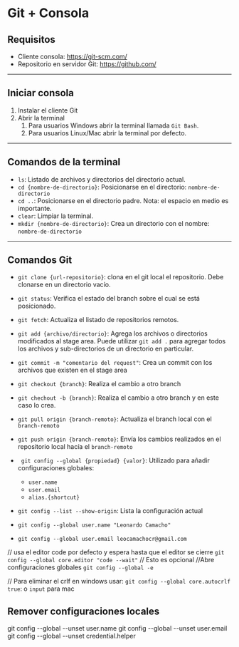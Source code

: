 # Git + Consola

## Requisitos

- Cliente consola: https://git-scm.com/
- Repositorio en servidor Git: https://github.com/

---

## Iniciar consola

1. Instalar el cliente Git
2. Abrir la terminal
    1. Para usuarios Windows abrir la terminal llamada `Git Bash`.
    2. Para usuarios Linux/Mac abrir la terminal por defecto.

---

## Comandos de la terminal

- `ls`: Listado de archivos y directorios del directorio actual.
- `cd {nombre-de-directorio}`: Posicionarse en el directorio: `nombre-de-directorio`
- `cd ..`: Posicionarse en el directorio padre. Nota: el espacio en medio es importante.
- `clear`: Limpiar la terminal.
- `mkdir {nombre-de-directorio}`: Crea un directorio con el nombre: `nombre-de-directorio`

---

## Comandos Git

- `git clone {url-repositorio}`: clona en el git local el repositorio. Debe clonarse en un directorio vacío.
- `git status`: Verifica el estado del branch sobre el cual se está posicionado.
- `git fetch`: Actualiza el listado de repositorios remotos.
- `git add {archivo/directorio}`: Agrega los archivos o directorios modificados al stage area. Puede utilizar `git add .` para agregar todos los archivos y sub-directorios de un directorio en
  particular.
- `git commit -m "comentario del request"`: Crea un commit con los archivos que existen en el stage area
- `git checkout {branch}`: Realiza el cambio a otro branch
- `git chechout -b {branch}`: Realiza el cambio a otro branch y en este caso lo crea.
- `git pull origin {branch-remoto}`:  Actualiza el branch local con el `branch-remoto`
- `git push origin {branch-remoto}`: Envía los cambios realizados en el repositorio local hacía el `branch-remoto`
- ` git config --global {propiedad} {valor}`: Utilizado para añadir configuraciones globales:
    - `user.name`
    - `user.email`
    - `alias.{shortcut}`
- `git config --list --show-origin`: Lista la configuración actual

- `git config --global user.name "Leonardo Camacho"`
- `git config --global user.email leocamachocr@gmail.com`

// usa el editor code por defecto y espera hasta que el editor se cierre
`git config --global core.editor "code --wait"` // Esto es opcional
//Abre configuraciones globales
`git config --global -e`

// Para eliminar el crlf en windows usar:
`git config --global core.autocrlf true`: o `input` para mac





## Remover configuraciones locales
git config --global --unset user.name
git config --global --unset user.email
git config --global --unset credential.helper